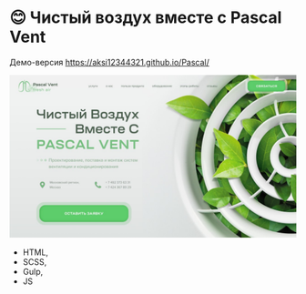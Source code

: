 # 😊 Чистый воздух вместе с Pascal Vent

Демо-версия https://aksi12344321.github.io/Pascal/

![Logo](./src/img/demo.jpg)

- HTML,
- SCSS,
- Gulp,
- JS
